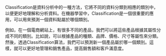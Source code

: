 Classification是資料分析中的一種方法，它將不同的資料分類到相應的類別中，以便更好地理解和分析資料。在機器學習中，Classification是一個很重要的應用，可以用來預測一個資料點屬於哪個類別。

例如，在一個電商網站上，有很多不同的產品，我們可以將這些產品根據其屬性分成不同的類別。比如說，可以根據產品的種類、品牌、價格、尺寸等屬性來分類。然後，透過Classification算法，我們可以預測新一個產品屬於哪一個類別。這樣，就可以更好地管理和銷售產品，提高銷售額和客戶滿意度。